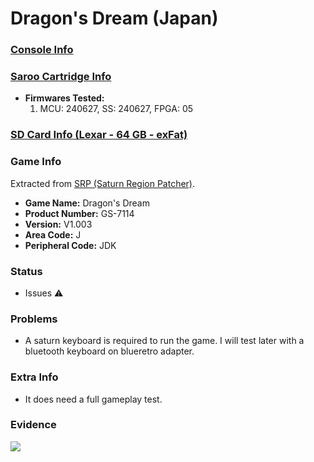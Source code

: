 # Dragon's Dream (Japan)

### [Console Info](../../../../Info/Consoles/VA13/README.md)

### [Saroo Cartridge Info](../../../../Info/Cartridges/RetroGameParadiseStore/1.32F/README.md)

- <b>Firmwares Tested:</b>
  1. MCU: 240627, SS: 240627, FPGA: 05

### [SD Card Info (Lexar - 64 GB - exFat)](../../../../Info/SdCards/Lexar/64GB/exfat/README.md)

### Game Info

Extracted from [SRP (Saturn Region Patcher)](https://segaxtreme.net/resources/saturn-region-patcher.81/download).

- <b>Game Name:</b> Dragon's Dream
- <b>Product Number:</b> GS-7114
- <b>Version:</b> V1.003
- <b>Area Code:</b> J
- <b>Peripheral Code:</b> JDK

### Status

- Issues :warning:

### Problems

- A saturn keyboard is required to run the game. I will test later with a bluetooth keyboard on blueretro adapter.

### Extra Info

- It does need a full gameplay test.

### Evidence

[![](https://img.youtube.com/vi/aBIFJW5lfJU/0.jpg)](https://www.youtube.com/watch?v=aBIFJW5lfJU)
